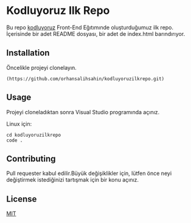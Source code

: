 # Kodluyoruz Ilk Repo

Bu repo [kodluyoruz](
https://www.kodluyoruz.org) Front-End Eğıtımınde oluşturduğumuz ilk repo. İçerisinde bir adet README dosyası, bir adet de index.html barındırıyor.
## Installation
 Öncelikle projeyi clonelayın. 
 ```
 (https://github.com/orhansalihsahin/kodluyoruzilkrepo.git)
 ```

 ## Usage

 Projeyi cloneladıktan sonra Visual Studio programında açınız.
 
 Linux için:
```
cd kodluyoruzilkrepo
code .
```
## Contributing

Pull requester kabul edilir.Büyük değişiklikler için, lütfen önce neyi değiştirmek istediğinizi tartışmak için bir konu açınız.

## License

[MIT](https://choosealicense.com/licenses/mit/)
